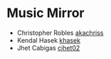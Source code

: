 # Music Mirror

* Christopher Robles [akachriss](http://github.com/akachriss)
* Kendal Hasek [khasek](https://github.com/khasek)
* Jhet Cabigas [cjhet02](http://github.com/cjhet02)
